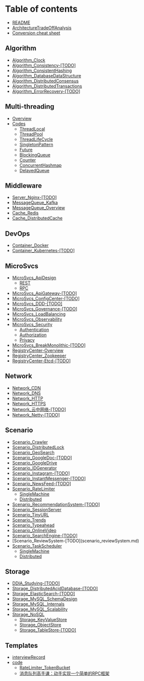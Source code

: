 # Table of contents

* [README](README.md)
* [ArchitectureTradeOffAnalysis](architecturetradeoffanalysis.md)
* [Conversion cheat sheet](https://docs.google.com/spreadsheets/d/18Hjr0f5msuCp_FCoFATEOU0jPqpsLwXjm7QDxdUtgJw/edit#gid=0)

## Algorithm

* [Algorithm_Clock](algorithm_clock.md)
* [Algorithm_Consistency-\[TODO\]](algorithm_consistency-todo.md)
* [Algorithm_ConsistentHashing](algorithm_consistenthashing.md)
* [Algorithm_DatabaseDataStructure](algorithm_databasedatastructure.md)
* [Algorithm_DistributedConsensus](algorithm_distributedconsensus.md)
* [Algorithm_DistributedTransactions](algorithm_distributedtransactions.md)
* [Algorithm_ErrorRecovery-\[TODO\]](algorithm_errorrecovery-todo.md)

## Multi-threading

* [Overview](algorithm_multithreading.md)
* [Codes](code/multithreads/README.md)
  * [ThreadLocal](code/multithreads/threadlocal.md)
  * [ThreadPool](code/multithreads/threadpool.md)
  * [ThreadLifeCycle](code/multithreads/threadlifecycle.md)
  * [SingletonPattern](code/multithreads/singletonpattern.md)
  * [Future](code/multithreads/future.md)
  * [BlockingQueue](code/multithreads/blockingqueue.md)
  * [Counter](code/multithreads/counter.md)
  * [ConcurrentHashmap](code/multithreads/concurrenthashmap.md)
  * [DelayedQueue](code/multithreads/delayedqueue.md)

## Middleware

* [Server_Nginx-\[TODO\]](server_nginx-todo.md)
* [MessageQueue_Kafka](messagequeue_kafka.md)
* [MessageQueue_Overview](messagequeue_overview.md)
* [Cache_Redis](storage_redis.md)
* [Cache_DistributedCache](storage_distributedcache.md)

## DevOps

* [Container_Docker](container_docker.md)
* [Container_Kubernetes-\[TODO\]](container_kubernetes.md)

## MicroSvcs

* [MicroSvcs_ApiDesign](microsvcs/apidesign/README.md)
  * [REST](microsvcs/apidesign/rest.md)
  * [RPC](microsvcs/apidesign/rpc.md)
* [MicroSvcs_ApiGateway-\[TODO\]](microsvcs_apigateway-todo.md)
* [MicroSvcs_ConfigCenter-\[TODO\]](microsvcs_configcenter-todo.md)
* [MicroSvcs_DDD-\[TODO\]](microsvcs_ddd-todo.md)
* [MicroSvcs_Governance-\[TODO\]](microsvcs_governance.md)
* [MicroSvcs_LoadBalancing](microsvcs_loadbalancing.md)
* [MicroSvcs_Observability](microsvcs_observability.md)
* [MicroSvcs_Security](microsvcs/microsvcs_security/README.md)
  * [Authentication](microsvcs/microsvcs_security/authentication.md)
  * [Authorization](microsvcs/microsvcs_security/authorization.md)
  * [Privacy](microsvcs/microsvcs_security/privacy.md)
* [MicroSvcs_BreakMonolithic-\[TODO\]](microsvcs_breakingmonolithic-todo.md)
* [RegistryCenter-Overview](registrycenter-overview.md)
* [RegistryCenter_Zookeeper](registrycenter_zookeeper.md)
* [RegistryCenter-Etcd-\[TODO\]](registrycenter-etcd-todo.md)

## Network

* [Network_CDN](network_cdn.md)
* [Network_DNS](network_dns.md)
* [Network_HTTP](network_http.md)
* [Network_HTTPS](network_https.md)
* [Network\_云中网络-\[TODO\]](network-yun-zhong-wang-luo.md)
* [Network_Netty-\[TODO\]](network_netty-todo.md)

## Scenario

* [Scenario_Crawler](scenario_webcrawler.md)
* [Scenario_DistributedLock](scenario_distributedlock.md)
* [Scenario_GeoSearch](scenario_geosearch.md)
* [Scenario_GoogleDoc-\[TODO\]](scenario_googledoc-todo.md)
* [Scenario_GoogleDrive](scenario_googledrive.md)
* [Scenario_IDGenerator](scenario_idgenerator.md)
* [Scenario_Instagram-\[TODO\]](scenario_instagram-todo.md)
* [Scenario_InstantMessenger-\[TODO\]](scenario_instantmessenger.md)
* [Scenario_NewsFeed-\[TODO\]](scenario_newsfeed.md)
* [Scenario_RateLimiter](scenario_rateLimiter/overview.md)
  * [SingleMachine](scenario_rateLimiter/singleMachine.md)
  * [Distributed](scenario_rateLimiter/distributed.md)
* [Scenario_RecommendationSystem-\[TODO\]](scenario_recommendationsystem-todo.md)
* [Scenario_SessionServer](scenario_sessionserver.md)
* [Scenario_TinyURL](scenario_tinyurl.md)
* [Scenario_Trends](scenario_trends.md)
* [Scenario_Typeahead](scenario_typeahead.md)
* [Scenario_OnlineVideo](scenario_onlinevideo.md)
* [Scenario_SearchEngine-\[TODO\]](scenario_searchengine-todo.md)
* [Scenario_ReviewSystem-\[TODO\](scenario_reviewSystem.md)
* [Scenario_TaskScheduler](scenario_taskScheduler/overview.md)
  * [SingleMachine](scenario_taskScheduler/singleMachine.md)
  * [Distributed](scenario_taskScheduler/distributed.md)

## Storage

* [DDIA_Studying-\[TODO\]](ddia_studying.md)
* [Storage_DistributedAcidDatabase-\[TODO\]](storage_distributedaciddatabase.md)
* [Storage_ElasticSearch-\[TODO\]](storage_elasticsearch.md)
* [Storage_MySQL_SchemaDesign](storage_mysql_schemadesign.md)
* [Storage_MySQL_Internals](storage_mysql_internals.md)
* [Storage_MySQL_Scalability](storage_mysql_scalability.md)
* [Storage_NoSQL](storage/storage_nosql/README.md)
  * [Storage_KeyValueStore](storage/storage_nosql/storage_keyvaluestore.md)
  * [Storage_ObjectStore](storage_objectstore.md)
  * [Storage_TableStore-\[TODO\]](storage_tablestore-todo.md)

## Templates

* [interviewRecord](interviewrecord.md)
* [code](code/README.md)
  * [RateLimiter_TokenBucket](code/ratelimiter_tokenbucket.md)
  * [消息队列高手课：动手实现一个简单的RPC框架](code/simple-rpc-framework-master.md)
